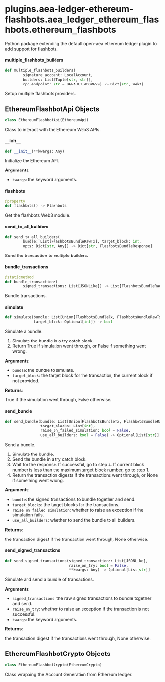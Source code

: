 <a id="plugins.aea-ledger-ethereum-flashbots.aea_ledger_ethereum_flashbots.ethereum_flashbots"></a>

# plugins.aea-ledger-ethereum-flashbots.aea`_`ledger`_`ethereum`_`flashbots.ethereum`_`flashbots

Python package extending the default open-aea ethereum ledger plugin to add support for flashbots.

<a id="plugins.aea-ledger-ethereum-flashbots.aea_ledger_ethereum_flashbots.ethereum_flashbots.multiple_flashbots_builders"></a>

#### multiple`_`flashbots`_`builders

```python
def multiple_flashbots_builders(
        signature_account: LocalAccount,
        builders: List[Tuple[str, str]],
        rpc_endpoint: str = DEFAULT_ADDRESS) -> Dict[str, Web3]
```

Setup multiple flashbots providers.

<a id="plugins.aea-ledger-ethereum-flashbots.aea_ledger_ethereum_flashbots.ethereum_flashbots.EthereumFlashbotApi"></a>

## EthereumFlashbotApi Objects

```python
class EthereumFlashbotApi(EthereumApi)
```

Class to interact with the Ethereum Web3 APIs.

<a id="plugins.aea-ledger-ethereum-flashbots.aea_ledger_ethereum_flashbots.ethereum_flashbots.EthereumFlashbotApi.__init__"></a>

#### `__`init`__`

```python
def __init__(**kwargs: Any)
```

Initialize the Ethereum API.

**Arguments**:

- `kwargs`: the keyword arguments.

<a id="plugins.aea-ledger-ethereum-flashbots.aea_ledger_ethereum_flashbots.ethereum_flashbots.EthereumFlashbotApi.flashbots"></a>

#### flashbots

```python
@property
def flashbots() -> Flashbots
```

Get the flashbots Web3 module.

<a id="plugins.aea-ledger-ethereum-flashbots.aea_ledger_ethereum_flashbots.ethereum_flashbots.EthereumFlashbotApi.send_to_all_builders"></a>

#### send`_`to`_`all`_`builders

```python
def send_to_all_builders(
        bundle: List[FlashbotsBundleRawTx], target_block: int,
        opts: Dict[str, Any]) -> Dict[str, FlashbotsBundleResponse]
```

Send the transaction to multiple builders.

<a id="plugins.aea-ledger-ethereum-flashbots.aea_ledger_ethereum_flashbots.ethereum_flashbots.EthereumFlashbotApi.bundle_transactions"></a>

#### bundle`_`transactions

```python
@staticmethod
def bundle_transactions(
        signed_transactions: List[JSONLike]) -> List[FlashbotsBundleRawTx]
```

Bundle transactions.

<a id="plugins.aea-ledger-ethereum-flashbots.aea_ledger_ethereum_flashbots.ethereum_flashbots.EthereumFlashbotApi.simulate"></a>

#### simulate

```python
def simulate(bundle: List[Union[FlashbotsBundleTx, FlashbotsBundleRawTx]],
             target_block: Optional[int]) -> bool
```

Simulate a bundle.

1. Simulate the bundle in a try catch block.
2. Return True if simulation went through, or False if something went wrong.

**Arguments**:

- `bundle`: the bundle to simulate.
- `target_block`: the target block for the transaction, the current block if not provided.

**Returns**:

True if the simulation went through, False otherwise.

<a id="plugins.aea-ledger-ethereum-flashbots.aea_ledger_ethereum_flashbots.ethereum_flashbots.EthereumFlashbotApi.send_bundle"></a>

#### send`_`bundle

```python
def send_bundle(bundle: List[Union[FlashbotsBundleTx, FlashbotsBundleRawTx]],
                target_blocks: List[int],
                raise_on_failed_simulation: bool = False,
                use_all_builders: bool = False) -> Optional[List[str]]
```

Send a bundle.

1. Simulate the bundle.
2. Send the bundle in a try catch block.
3. Wait for the response. If successful, go to step 4.
 If current block number is less than the maximum target block number, go to step 1.
4. Return the transaction digests if the transactions went through, or None if something went wrong.

**Arguments**:

- `bundle`: the signed transactions to bundle together and send.
- `target_blocks`: the target blocks for the transactions.
- `raise_on_failed_simulation`: whether to raise an exception if the simulation fails.
- `use_all_builders`: whether to send the bundle to all builders.

**Returns**:

the transaction digest if the transaction went through, None otherwise.

<a id="plugins.aea-ledger-ethereum-flashbots.aea_ledger_ethereum_flashbots.ethereum_flashbots.EthereumFlashbotApi.send_signed_transactions"></a>

#### send`_`signed`_`transactions

```python
def send_signed_transactions(signed_transactions: List[JSONLike],
                             raise_on_try: bool = False,
                             **kwargs: Any) -> Optional[List[str]]
```

Simulate and send a bundle of transactions.

**Arguments**:

- `signed_transactions`: the raw signed transactions to bundle together and send.
- `raise_on_try`: whether to raise an exception if the transaction is not successful.
- `kwargs`: the keyword arguments.

**Returns**:

the transaction digest if the transactions went through, None otherwise.

<a id="plugins.aea-ledger-ethereum-flashbots.aea_ledger_ethereum_flashbots.ethereum_flashbots.EthereumFlashbotCrypto"></a>

## EthereumFlashbotCrypto Objects

```python
class EthereumFlashbotCrypto(EthereumCrypto)
```

Class wrapping the Account Generation from Ethereum ledger.

